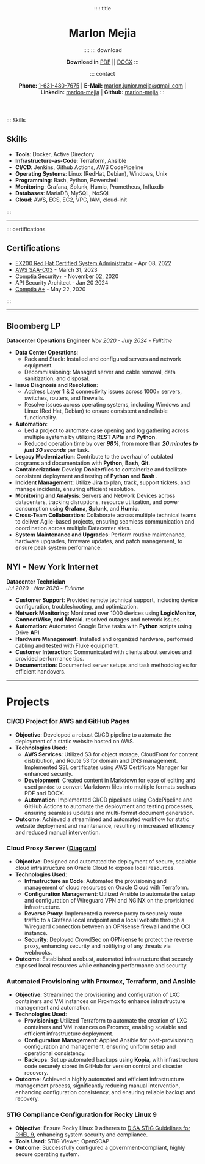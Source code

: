 <header>
:::: title

# Marlon Mejia
::::
::: download

**Download in** [PDF](resume.pdf) || [DOCX](resume.docx)
:::

::: contact

**Phone:** [1-631-480-7675](tel:1-631-480-7675) | **E-Mail:** <a href="mailto:marlon.junior.mejia@gmail.com">marlon.junior.mejia@gmail.com</a> | **LinkedIn:** [marlon-mejia](https://www.linkedin.com/in/marlon-mejia/) | **Github:** [marlon-mejia](https://github.com/MarlonJMejia)
:::

</header>

<aside>

::: Skills

## Skills

- **Tools**: Docker, Active Directory
- **Infrastructure-as-Code**: Terraform, Ansible
- **CI/CD**: Jenkins, Github Actions, AWS CodePipeline
- **Operating Systems**: Linux (RedHat, Debian), Windows, Unix
- **Programming**: Bash, Python, Powershell
- **Monitoring**: Grafana, Splunk, Humio, Prometheus, Influxdb
- **Databases**: MariaDB, MySQL, NoSQL
- **Cloud**: AWS, ECS, EC2, VPC, IAM, cloud-init

:::

---

::: certifications

## Certifications

- [EX200 Red Hat Certified System Administrator](https://rhtapps.redhat.com/verify?certId=220-057-368) - Apr 08, 2022
- [AWS SAA-C03](https://www.credly.com/badges/838a30cd-0701-4069-b4be-68fe22d6962a) - March 31, 2023
- [Comptia Security+](https://www.credly.com/badges/136d58c4-24d3-4487-aad5-c51e120a3e7f) - November 02, 2020
- API Security Architect - Jan 20 2024
- [Comptia A+](https://www.credly.com/badges/89fca521-f3de-4c36-90f5-7552f9c4c26e) - May 22, 2020

:::
</aside>

---

<main>

## Bloomberg LP

**Datacenter Operations Engineer**
*Nov 2020 - July 2024* - *Fulltime*

- **Data Center Operations**:
  - Rack and Stack: Installed and configured servers and network equipment.
  - Decommissioning: Managed server and cable removal, data sanitization, and disposal.
- **Issue Diagnosis and Resolution**:
  - Address Layer 1 & 2 connectivity issues across 1000+ servers, switches, routers, and firewalls.
  - Resolve issues across operating systems, including Windows and Linux (Red Hat, Debian) to ensure consistent and reliable functionality.
- **Automation**:
  - Led a project to automate case opening and log gathering across multiple systems by utilizing **REST APIs** and **Python**.
  - Reduced operation time by over ***98%***, from more than ***20 minutes to just 30 seconds*** per task.
- **Legacy Modernization**: Contribute to the overhaul of outdated programs and documentation with **Python**, **Bash**, **Git**.
- **Containerization**: Develop **Dockerfiles** to containerize and facilitate consistent deployment and testing of **Python** and **Bash** .
- **Incident Management**: Utilize **Jira** to plan, track, support tickets, and manage incidents, ensuring efficient resolution.
- **Monitoring and Analysis**: Servers and Network Devices across datacenters, tracking disruptions, resource utilization, and power consumption using **Grafana**, **Splunk**, and **Humio**.
- **Cross-Team Collaboration**: Collaborate across multiple technical teams to deliver Agile-based projects, ensuring seamless communication and coordination across multiple Datacenter sites.
- **System Maintenance and Upgrades**: Perform routine maintenance, hardware upgrades, firmware updates, and patch management, to ensure peak system performance.

## NYI - New York Internet

**Datacenter Technician**  
*Jul 2020 - Nov 2020* - *Fulltime*

- **Customer Support**: Provided remote technical support, including device configuration, troubleshooting, and optimization.
- **Network Monitoring**: Monitored over 1000 devices using **LogicMonitor, ConnectWise, and Meraki**. resolved outages and network issues.
- **Automation**: Automated Google Drive tasks with **Python** scripts using Drive **API**.
- **Hardware Management**: Installed and organized hardware, performed cabling and tested with Fluke equipment.
- **Customer Interaction**: Communicated with clients about services and provided performance tips.
- **Documentation**: Documented server setups and task methodologies for efficient handovers.

</main>

----

# Projects

### CI/CD Project for AWS and GitHub Pages

- **Objective**: Developed a robust CI/CD pipeline to automate the deployment of a static website hosted on AWS.
- **Technologies Used**:
  - **AWS Services**: Utilized S3 for object storage, CloudFront for content distribution, and Route 53 for domain and DNS management. Implemented SSL certificates using AWS Certificate Manager for enhanced security.
  - **Development**: Created content in Markdown for ease of editing and used `pandoc` to convert Markdown files into multiple formats such as PDF and DOCX.
  - **Automation**: Implemented CI/CD pipelines using CodePipeline and GitHub Actions to automate the deployment and testing processes, ensuring seamless updates and multi-format document generation.
- **Outcome**: Achieved a streamlined and automated workflow for static website deployment and maintenance, resulting in increased efficiency and reduced manual intervention.

### Cloud Proxy Server ([Diagram](https://github.com/MarlonJMejia/MarlonJMejia.github.io/blob/main/Reverse_Proxy_mermaid.md))

- **Objective**: Designed and automated the deployment of secure, scalable cloud infrastructure on Oracle Cloud to expose local resources.
- **Technologies Used**:
  - **Infrastructure as Code**: Automated the provisioning and management of cloud resources on Oracle Cloud with Terraform.
  - **Configuration Management**: Utilized Ansible to automate the setup and configuration of Wireguard VPN and NGINX on the provisioned infrastructure.
  - **Reverse Proxy**: Implemented a reverse proxy to securely route traffic to a Grafana local endpoint and a local website through a Wireguard connection between an OPNsense firewall and the OCI instance.
  - **Security**: Deployed CrowdSec on OPNsense to protect the reverse proxy, enhancing security and notifiying of any threats via webhooks.
- **Outcome**: Established a robust, automated infrastructure that securely exposed local resources while enhancing performance and security.

### Automated Provisioning with Proxmox, Terraform, and Ansible

- **Objective**: Streamlined the provisioning and configuration of LXC containers and VM instances on Proxmox to enhance infrastructure management and automation.
- **Technologies Used**:
  - **Provisioning**: Utilized Terraform to automate the creation of LXC containers and VM instances on Proxmox, enabling scalable and efficient infrastructure deployment.
  - **Configuration Management**: Applied Ansible for post-provisioning configuration and management, ensuring uniform setup and operational consistency.
  - **Backups**: Set up automated backups using **Kopia**, with infrastructure code securely stored in GitHub for version control and disaster recovery.
- **Outcome**: Achieved a highly automated and efficient infrastructure management process, significantly reducing manual intervention, enhancing configuration consistency, and ensuring reliable backup and recovery.

### STIG Compliance Configuration for Rocky Linux 9

- **Objective**: Ensure Rocky Linux 9 adheres to [DISA STIG Guidelines for RHEL 9](https://www.stigviewer.com/stig/red_hat_enterprise_linux_9/), enhancing system security and compliance.
- **Tools Used**: STIG Viewer, OpenSCAP
- **Outcome**: Successfully configured a government-compliant, highly secure operating system.
